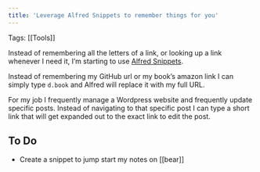 ```yaml
---
title: 'Leverage Alfred Snippets to remember things for you'
---
```


Tags: [[Tools]]

Instead of remembering all the letters of a link, or looking up a link whenever I need it, I’m starting to use [Alfred Snippets](https://www.alfredapp.com/extras/snippets/).

Instead of remembering my GitHub url or my book’s amazon link I can simply type `d.book` and Alfred will replace it with my full URL.

For my job I frequently manage a Wordpress website and frequently update specific posts. Instead of navigating to that specific post I can type a short link that will get expanded out to the exact link to edit the post.

## To Do

- Create a snippet to jump start my notes on [[bear]]
